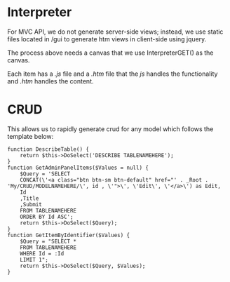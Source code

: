 # Interpreter

For MVC API, we do not generate server-side views;
instead, we use static files located in /gui to
generate htm views in client-side using jquery.

The process above needs a canvas that we use InterpreterGET()
as the canvas.

Each item has a *.js* file and a *.htm* file that
the *js* handles the functionality and *.htm* handles
the content.

# CRUD

This allows us to rapidly generate crud for any model
which follows the template below:

```
function DescribeTable() {
    return $this->DoSelect('DESCRIBE TABLENAMEHERE');
}
function GetAdminPanelItems($Values = null) {
    $Query = 'SELECT
    CONCAT(\'<a class="btn btn-sm btn-default" href="' . _Root . 'My/CRUD/MODELNAMEHERE/\', id , \'">\', \'Edit\', \'</a>\') as Edit,
    Id
    ,Title
    ,Submit
    FROM TABLENAMEHERE
    ORDER BY Id ASC';
    return $this->DoSelect($Query);
}
function GetItemByIdentifier($Values) {
    $Query = "SELECT *
    FROM TABLENAMEHERE
    WHERE Id = :Id
    LIMIT 1";
    return $this->DoSelect($Query, $Values);
}
```